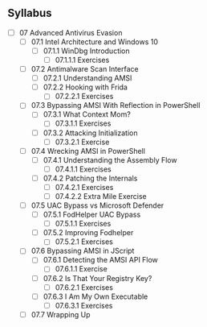## Syllabus

- [ ] 07 Advanced Antivirus Evasion
  - [ ] 07.1 Intel Architecture and Windows 10
    - [ ] 07.1.1 WinDbg Introduction
      - [ ] 07.1.1.1 Exercises
  - [ ] 07.2 Antimalware Scan Interface
    - [ ] 07.2.1 Understanding AMSI
    - [ ] 07.2.2 Hooking with Frida
      - [ ] 07.2.2.1 Exercises
  - [ ] 07.3 Bypassing AMSI With Reflection in PowerShell
    - [ ] 07.3.1 What Context Mom?
      - [ ] 07.3.1.1 Exercises
    - [ ] 07.3.2 Attacking Initialization
      - [ ] 07.3.2.1 Exercise
  - [ ] 07.4 Wrecking AMSI in PowerShell
    - [ ] 07.4.1 Understanding the Assembly Flow
      - [ ] 07.4.1.1 Exercises
    - [ ] 07.4.2 Patching the Internals
      - [ ] 07.4.2.1 Exercises
      - [ ] 07.4.2.2 Extra Mile Exercise
  - [ ] 07.5 UAC Bypass vs Microsoft Defender
    - [ ] 07.5.1 FodHelper UAC Bypass
      - [ ] 07.5.1.1 Exercises
    - [ ] 07.5.2 Improving Fodhelper
      - [ ] 07.5.2.1 Exercises
  - [ ] 07.6 Bypassing AMSI in JScript
    - [ ] 07.6.1 Detecting the AMSI API Flow
      - [ ] 07.6.1.1 Exercise
    - [ ] 07.6.2 Is That Your Registry Key?
      - [ ] 07.6.2.1 Exercises
    - [ ] 07.6.3 I Am My Own Executable
      - [ ] 07.6.3.1 Exercises
  - [ ] 07.7 Wrapping Up
